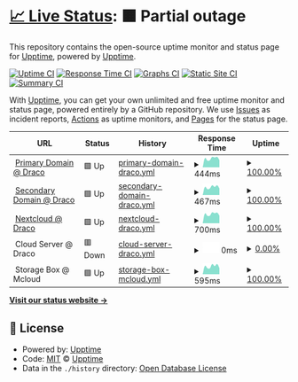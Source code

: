 # [📈 Live Status](https://status.benedikt.tech): <!--live status--> **🟧 Partial outage**

This repository contains the open-source uptime monitor and status page for [Upptime](https://upptime.js.org), powered by [Upptime](https://github.com/upptime/upptime).

[![Uptime CI](https://github.com/linuxtux23/uptime/workflows/Uptime%20CI/badge.svg)](https://github.com/linuxtux23/uptime/actions?query=workflow%3A%22Uptime+CI%22)
[![Response Time CI](https://github.com/linuxtux23/uptime/workflows/Response%20Time%20CI/badge.svg)](https://github.com/linuxtux23/uptime/actions?query=workflow%3A%22Response+Time+CI%22)
[![Graphs CI](https://github.com/linuxtux23/uptime/workflows/Graphs%20CI/badge.svg)](https://github.com/linuxtux23/uptime/actions?query=workflow%3A%22Graphs+CI%22)
[![Static Site CI](https://github.com/linuxtux23/uptime/workflows/Static%20Site%20CI/badge.svg)](https://github.com/linuxtux23/uptime/actions?query=workflow%3A%22Static+Site+CI%22)
[![Summary CI](https://github.com/linuxtux23/uptime/workflows/Summary%20CI/badge.svg)](https://github.com/linuxtux23/uptime/actions?query=workflow%3A%22Summary+CI%22)

With [Upptime](https://upptime.js.org), you can get your own unlimited and free uptime monitor and status page, powered entirely by a GitHub repository. We use [Issues](https://github.com/upptime/upptime/issues) as incident reports, [Actions](https://github.com/linuxtux23/uptime/actions) as uptime monitors, and [Pages](https://status.benedikt.tech) for the status page.

<!--start: status pages-->
<!-- This summary is generated by Upptime (https://github.com/upptime/upptime) -->
<!-- Do not edit this manually, your changes will be overwritten -->
<!-- prettier-ignore -->
| URL | Status | History | Response Time | Uptime |
| --- | ------ | ------- | ------------- | ------ |
| <img alt="" src="https://icons.duckduckgo.com/ip3/benedikt.tech.ico" height="13"> [Primary Domain @ Draco](https://benedikt.tech) | 🟩 Up | [primary-domain-draco.yml](https://github.com/LinuxTux23/uptime/commits/HEAD/history/primary-domain-draco.yml) | <details><summary><img alt="Response time graph" src="./graphs/primary-domain-draco/response-time-week.png" height="20"> 444ms</summary><br><a href="https://status.benedikt.tech/history/primary-domain-draco"><img alt="Response time 535" src="https://img.shields.io/endpoint?url=https%3A%2F%2Fraw.githubusercontent.com%2FLinuxTux23%2Fuptime%2FHEAD%2Fapi%2Fprimary-domain-draco%2Fresponse-time.json"></a><br><a href="https://status.benedikt.tech/history/primary-domain-draco"><img alt="24-hour response time 361" src="https://img.shields.io/endpoint?url=https%3A%2F%2Fraw.githubusercontent.com%2FLinuxTux23%2Fuptime%2FHEAD%2Fapi%2Fprimary-domain-draco%2Fresponse-time-day.json"></a><br><a href="https://status.benedikt.tech/history/primary-domain-draco"><img alt="7-day response time 444" src="https://img.shields.io/endpoint?url=https%3A%2F%2Fraw.githubusercontent.com%2FLinuxTux23%2Fuptime%2FHEAD%2Fapi%2Fprimary-domain-draco%2Fresponse-time-week.json"></a><br><a href="https://status.benedikt.tech/history/primary-domain-draco"><img alt="30-day response time 481" src="https://img.shields.io/endpoint?url=https%3A%2F%2Fraw.githubusercontent.com%2FLinuxTux23%2Fuptime%2FHEAD%2Fapi%2Fprimary-domain-draco%2Fresponse-time-month.json"></a><br><a href="https://status.benedikt.tech/history/primary-domain-draco"><img alt="1-year response time 535" src="https://img.shields.io/endpoint?url=https%3A%2F%2Fraw.githubusercontent.com%2FLinuxTux23%2Fuptime%2FHEAD%2Fapi%2Fprimary-domain-draco%2Fresponse-time-year.json"></a></details> | <details><summary><a href="https://status.benedikt.tech/history/primary-domain-draco">100.00%</a></summary><a href="https://status.benedikt.tech/history/primary-domain-draco"><img alt="All-time uptime 100.00%" src="https://img.shields.io/endpoint?url=https%3A%2F%2Fraw.githubusercontent.com%2FLinuxTux23%2Fuptime%2FHEAD%2Fapi%2Fprimary-domain-draco%2Fuptime.json"></a><br><a href="https://status.benedikt.tech/history/primary-domain-draco"><img alt="24-hour uptime 100.00%" src="https://img.shields.io/endpoint?url=https%3A%2F%2Fraw.githubusercontent.com%2FLinuxTux23%2Fuptime%2FHEAD%2Fapi%2Fprimary-domain-draco%2Fuptime-day.json"></a><br><a href="https://status.benedikt.tech/history/primary-domain-draco"><img alt="7-day uptime 100.00%" src="https://img.shields.io/endpoint?url=https%3A%2F%2Fraw.githubusercontent.com%2FLinuxTux23%2Fuptime%2FHEAD%2Fapi%2Fprimary-domain-draco%2Fuptime-week.json"></a><br><a href="https://status.benedikt.tech/history/primary-domain-draco"><img alt="30-day uptime 100.00%" src="https://img.shields.io/endpoint?url=https%3A%2F%2Fraw.githubusercontent.com%2FLinuxTux23%2Fuptime%2FHEAD%2Fapi%2Fprimary-domain-draco%2Fuptime-month.json"></a><br><a href="https://status.benedikt.tech/history/primary-domain-draco"><img alt="1-year uptime 100.00%" src="https://img.shields.io/endpoint?url=https%3A%2F%2Fraw.githubusercontent.com%2FLinuxTux23%2Fuptime%2FHEAD%2Fapi%2Fprimary-domain-draco%2Fuptime-year.json"></a></details>
| <img alt="" src="https://icons.duckduckgo.com/ip3/benedikt-lohse.dev.ico" height="13"> [Secondary Domain @ Draco](https://benedikt-lohse.dev) | 🟩 Up | [secondary-domain-draco.yml](https://github.com/LinuxTux23/uptime/commits/HEAD/history/secondary-domain-draco.yml) | <details><summary><img alt="Response time graph" src="./graphs/secondary-domain-draco/response-time-week.png" height="20"> 467ms</summary><br><a href="https://status.benedikt.tech/history/secondary-domain-draco"><img alt="Response time 524" src="https://img.shields.io/endpoint?url=https%3A%2F%2Fraw.githubusercontent.com%2FLinuxTux23%2Fuptime%2FHEAD%2Fapi%2Fsecondary-domain-draco%2Fresponse-time.json"></a><br><a href="https://status.benedikt.tech/history/secondary-domain-draco"><img alt="24-hour response time 391" src="https://img.shields.io/endpoint?url=https%3A%2F%2Fraw.githubusercontent.com%2FLinuxTux23%2Fuptime%2FHEAD%2Fapi%2Fsecondary-domain-draco%2Fresponse-time-day.json"></a><br><a href="https://status.benedikt.tech/history/secondary-domain-draco"><img alt="7-day response time 467" src="https://img.shields.io/endpoint?url=https%3A%2F%2Fraw.githubusercontent.com%2FLinuxTux23%2Fuptime%2FHEAD%2Fapi%2Fsecondary-domain-draco%2Fresponse-time-week.json"></a><br><a href="https://status.benedikt.tech/history/secondary-domain-draco"><img alt="30-day response time 499" src="https://img.shields.io/endpoint?url=https%3A%2F%2Fraw.githubusercontent.com%2FLinuxTux23%2Fuptime%2FHEAD%2Fapi%2Fsecondary-domain-draco%2Fresponse-time-month.json"></a><br><a href="https://status.benedikt.tech/history/secondary-domain-draco"><img alt="1-year response time 524" src="https://img.shields.io/endpoint?url=https%3A%2F%2Fraw.githubusercontent.com%2FLinuxTux23%2Fuptime%2FHEAD%2Fapi%2Fsecondary-domain-draco%2Fresponse-time-year.json"></a></details> | <details><summary><a href="https://status.benedikt.tech/history/secondary-domain-draco">100.00%</a></summary><a href="https://status.benedikt.tech/history/secondary-domain-draco"><img alt="All-time uptime 100.00%" src="https://img.shields.io/endpoint?url=https%3A%2F%2Fraw.githubusercontent.com%2FLinuxTux23%2Fuptime%2FHEAD%2Fapi%2Fsecondary-domain-draco%2Fuptime.json"></a><br><a href="https://status.benedikt.tech/history/secondary-domain-draco"><img alt="24-hour uptime 100.00%" src="https://img.shields.io/endpoint?url=https%3A%2F%2Fraw.githubusercontent.com%2FLinuxTux23%2Fuptime%2FHEAD%2Fapi%2Fsecondary-domain-draco%2Fuptime-day.json"></a><br><a href="https://status.benedikt.tech/history/secondary-domain-draco"><img alt="7-day uptime 100.00%" src="https://img.shields.io/endpoint?url=https%3A%2F%2Fraw.githubusercontent.com%2FLinuxTux23%2Fuptime%2FHEAD%2Fapi%2Fsecondary-domain-draco%2Fuptime-week.json"></a><br><a href="https://status.benedikt.tech/history/secondary-domain-draco"><img alt="30-day uptime 100.00%" src="https://img.shields.io/endpoint?url=https%3A%2F%2Fraw.githubusercontent.com%2FLinuxTux23%2Fuptime%2FHEAD%2Fapi%2Fsecondary-domain-draco%2Fuptime-month.json"></a><br><a href="https://status.benedikt.tech/history/secondary-domain-draco"><img alt="1-year uptime 100.00%" src="https://img.shields.io/endpoint?url=https%3A%2F%2Fraw.githubusercontent.com%2FLinuxTux23%2Fuptime%2FHEAD%2Fapi%2Fsecondary-domain-draco%2Fuptime-year.json"></a></details>
| <img alt="" src="https://icons.duckduckgo.com/ip3/cloud.benedikt.tech.ico" height="13"> [Nextcloud @ Draco](https://cloud.benedikt.tech) | 🟩 Up | [nextcloud-draco.yml](https://github.com/LinuxTux23/uptime/commits/HEAD/history/nextcloud-draco.yml) | <details><summary><img alt="Response time graph" src="./graphs/nextcloud-draco/response-time-week.png" height="20"> 700ms</summary><br><a href="https://status.benedikt.tech/history/nextcloud-draco"><img alt="Response time 810" src="https://img.shields.io/endpoint?url=https%3A%2F%2Fraw.githubusercontent.com%2FLinuxTux23%2Fuptime%2FHEAD%2Fapi%2Fnextcloud-draco%2Fresponse-time.json"></a><br><a href="https://status.benedikt.tech/history/nextcloud-draco"><img alt="24-hour response time 558" src="https://img.shields.io/endpoint?url=https%3A%2F%2Fraw.githubusercontent.com%2FLinuxTux23%2Fuptime%2FHEAD%2Fapi%2Fnextcloud-draco%2Fresponse-time-day.json"></a><br><a href="https://status.benedikt.tech/history/nextcloud-draco"><img alt="7-day response time 700" src="https://img.shields.io/endpoint?url=https%3A%2F%2Fraw.githubusercontent.com%2FLinuxTux23%2Fuptime%2FHEAD%2Fapi%2Fnextcloud-draco%2Fresponse-time-week.json"></a><br><a href="https://status.benedikt.tech/history/nextcloud-draco"><img alt="30-day response time 750" src="https://img.shields.io/endpoint?url=https%3A%2F%2Fraw.githubusercontent.com%2FLinuxTux23%2Fuptime%2FHEAD%2Fapi%2Fnextcloud-draco%2Fresponse-time-month.json"></a><br><a href="https://status.benedikt.tech/history/nextcloud-draco"><img alt="1-year response time 810" src="https://img.shields.io/endpoint?url=https%3A%2F%2Fraw.githubusercontent.com%2FLinuxTux23%2Fuptime%2FHEAD%2Fapi%2Fnextcloud-draco%2Fresponse-time-year.json"></a></details> | <details><summary><a href="https://status.benedikt.tech/history/nextcloud-draco">100.00%</a></summary><a href="https://status.benedikt.tech/history/nextcloud-draco"><img alt="All-time uptime 100.00%" src="https://img.shields.io/endpoint?url=https%3A%2F%2Fraw.githubusercontent.com%2FLinuxTux23%2Fuptime%2FHEAD%2Fapi%2Fnextcloud-draco%2Fuptime.json"></a><br><a href="https://status.benedikt.tech/history/nextcloud-draco"><img alt="24-hour uptime 100.00%" src="https://img.shields.io/endpoint?url=https%3A%2F%2Fraw.githubusercontent.com%2FLinuxTux23%2Fuptime%2FHEAD%2Fapi%2Fnextcloud-draco%2Fuptime-day.json"></a><br><a href="https://status.benedikt.tech/history/nextcloud-draco"><img alt="7-day uptime 100.00%" src="https://img.shields.io/endpoint?url=https%3A%2F%2Fraw.githubusercontent.com%2FLinuxTux23%2Fuptime%2FHEAD%2Fapi%2Fnextcloud-draco%2Fuptime-week.json"></a><br><a href="https://status.benedikt.tech/history/nextcloud-draco"><img alt="30-day uptime 100.00%" src="https://img.shields.io/endpoint?url=https%3A%2F%2Fraw.githubusercontent.com%2FLinuxTux23%2Fuptime%2FHEAD%2Fapi%2Fnextcloud-draco%2Fuptime-month.json"></a><br><a href="https://status.benedikt.tech/history/nextcloud-draco"><img alt="1-year uptime 100.00%" src="https://img.shields.io/endpoint?url=https%3A%2F%2Fraw.githubusercontent.com%2FLinuxTux23%2Fuptime%2FHEAD%2Fapi%2Fnextcloud-draco%2Fuptime-year.json"></a></details>
| <img alt="" src="https://icons.duckduckgo.com/ip3/.ico" height="13"> Cloud Server @ Draco | 🟥 Down | [cloud-server-draco.yml](https://github.com/LinuxTux23/uptime/commits/HEAD/history/cloud-server-draco.yml) | <details><summary><img alt="Response time graph" src="./graphs/cloud-server-draco/response-time-week.png" height="20"> 0ms</summary><br><a href="https://status.benedikt.tech/history/cloud-server-draco"><img alt="Response time 0" src="https://img.shields.io/endpoint?url=https%3A%2F%2Fraw.githubusercontent.com%2FLinuxTux23%2Fuptime%2FHEAD%2Fapi%2Fcloud-server-draco%2Fresponse-time.json"></a><br><a href="https://status.benedikt.tech/history/cloud-server-draco"><img alt="24-hour response time 0" src="https://img.shields.io/endpoint?url=https%3A%2F%2Fraw.githubusercontent.com%2FLinuxTux23%2Fuptime%2FHEAD%2Fapi%2Fcloud-server-draco%2Fresponse-time-day.json"></a><br><a href="https://status.benedikt.tech/history/cloud-server-draco"><img alt="7-day response time 0" src="https://img.shields.io/endpoint?url=https%3A%2F%2Fraw.githubusercontent.com%2FLinuxTux23%2Fuptime%2FHEAD%2Fapi%2Fcloud-server-draco%2Fresponse-time-week.json"></a><br><a href="https://status.benedikt.tech/history/cloud-server-draco"><img alt="30-day response time 0" src="https://img.shields.io/endpoint?url=https%3A%2F%2Fraw.githubusercontent.com%2FLinuxTux23%2Fuptime%2FHEAD%2Fapi%2Fcloud-server-draco%2Fresponse-time-month.json"></a><br><a href="https://status.benedikt.tech/history/cloud-server-draco"><img alt="1-year response time 0" src="https://img.shields.io/endpoint?url=https%3A%2F%2Fraw.githubusercontent.com%2FLinuxTux23%2Fuptime%2FHEAD%2Fapi%2Fcloud-server-draco%2Fresponse-time-year.json"></a></details> | <details><summary><a href="https://status.benedikt.tech/history/cloud-server-draco">0.00%</a></summary><a href="https://status.benedikt.tech/history/cloud-server-draco"><img alt="All-time uptime 0.00%" src="https://img.shields.io/endpoint?url=https%3A%2F%2Fraw.githubusercontent.com%2FLinuxTux23%2Fuptime%2FHEAD%2Fapi%2Fcloud-server-draco%2Fuptime.json"></a><br><a href="https://status.benedikt.tech/history/cloud-server-draco"><img alt="24-hour uptime 0.00%" src="https://img.shields.io/endpoint?url=https%3A%2F%2Fraw.githubusercontent.com%2FLinuxTux23%2Fuptime%2FHEAD%2Fapi%2Fcloud-server-draco%2Fuptime-day.json"></a><br><a href="https://status.benedikt.tech/history/cloud-server-draco"><img alt="7-day uptime 0.00%" src="https://img.shields.io/endpoint?url=https%3A%2F%2Fraw.githubusercontent.com%2FLinuxTux23%2Fuptime%2FHEAD%2Fapi%2Fcloud-server-draco%2Fuptime-week.json"></a><br><a href="https://status.benedikt.tech/history/cloud-server-draco"><img alt="30-day uptime 0.00%" src="https://img.shields.io/endpoint?url=https%3A%2F%2Fraw.githubusercontent.com%2FLinuxTux23%2Fuptime%2FHEAD%2Fapi%2Fcloud-server-draco%2Fuptime-month.json"></a><br><a href="https://status.benedikt.tech/history/cloud-server-draco"><img alt="1-year uptime 0.00%" src="https://img.shields.io/endpoint?url=https%3A%2F%2Fraw.githubusercontent.com%2FLinuxTux23%2Fuptime%2FHEAD%2Fapi%2Fcloud-server-draco%2Fuptime-year.json"></a></details>
| <img alt="" src="https://icons.duckduckgo.com/ip3/.ico" height="13"> Storage Box @ Mcloud | 🟩 Up | [storage-box-mcloud.yml](https://github.com/LinuxTux23/uptime/commits/HEAD/history/storage-box-mcloud.yml) | <details><summary><img alt="Response time graph" src="./graphs/storage-box-mcloud/response-time-week.png" height="20"> 595ms</summary><br><a href="https://status.benedikt.tech/history/storage-box-mcloud"><img alt="Response time 745" src="https://img.shields.io/endpoint?url=https%3A%2F%2Fraw.githubusercontent.com%2FLinuxTux23%2Fuptime%2FHEAD%2Fapi%2Fstorage-box-mcloud%2Fresponse-time.json"></a><br><a href="https://status.benedikt.tech/history/storage-box-mcloud"><img alt="24-hour response time 468" src="https://img.shields.io/endpoint?url=https%3A%2F%2Fraw.githubusercontent.com%2FLinuxTux23%2Fuptime%2FHEAD%2Fapi%2Fstorage-box-mcloud%2Fresponse-time-day.json"></a><br><a href="https://status.benedikt.tech/history/storage-box-mcloud"><img alt="7-day response time 595" src="https://img.shields.io/endpoint?url=https%3A%2F%2Fraw.githubusercontent.com%2FLinuxTux23%2Fuptime%2FHEAD%2Fapi%2Fstorage-box-mcloud%2Fresponse-time-week.json"></a><br><a href="https://status.benedikt.tech/history/storage-box-mcloud"><img alt="30-day response time 645" src="https://img.shields.io/endpoint?url=https%3A%2F%2Fraw.githubusercontent.com%2FLinuxTux23%2Fuptime%2FHEAD%2Fapi%2Fstorage-box-mcloud%2Fresponse-time-month.json"></a><br><a href="https://status.benedikt.tech/history/storage-box-mcloud"><img alt="1-year response time 745" src="https://img.shields.io/endpoint?url=https%3A%2F%2Fraw.githubusercontent.com%2FLinuxTux23%2Fuptime%2FHEAD%2Fapi%2Fstorage-box-mcloud%2Fresponse-time-year.json"></a></details> | <details><summary><a href="https://status.benedikt.tech/history/storage-box-mcloud">100.00%</a></summary><a href="https://status.benedikt.tech/history/storage-box-mcloud"><img alt="All-time uptime 100.00%" src="https://img.shields.io/endpoint?url=https%3A%2F%2Fraw.githubusercontent.com%2FLinuxTux23%2Fuptime%2FHEAD%2Fapi%2Fstorage-box-mcloud%2Fuptime.json"></a><br><a href="https://status.benedikt.tech/history/storage-box-mcloud"><img alt="24-hour uptime 100.00%" src="https://img.shields.io/endpoint?url=https%3A%2F%2Fraw.githubusercontent.com%2FLinuxTux23%2Fuptime%2FHEAD%2Fapi%2Fstorage-box-mcloud%2Fuptime-day.json"></a><br><a href="https://status.benedikt.tech/history/storage-box-mcloud"><img alt="7-day uptime 100.00%" src="https://img.shields.io/endpoint?url=https%3A%2F%2Fraw.githubusercontent.com%2FLinuxTux23%2Fuptime%2FHEAD%2Fapi%2Fstorage-box-mcloud%2Fuptime-week.json"></a><br><a href="https://status.benedikt.tech/history/storage-box-mcloud"><img alt="30-day uptime 100.00%" src="https://img.shields.io/endpoint?url=https%3A%2F%2Fraw.githubusercontent.com%2FLinuxTux23%2Fuptime%2FHEAD%2Fapi%2Fstorage-box-mcloud%2Fuptime-month.json"></a><br><a href="https://status.benedikt.tech/history/storage-box-mcloud"><img alt="1-year uptime 100.00%" src="https://img.shields.io/endpoint?url=https%3A%2F%2Fraw.githubusercontent.com%2FLinuxTux23%2Fuptime%2FHEAD%2Fapi%2Fstorage-box-mcloud%2Fuptime-year.json"></a></details>

<!--end: status pages-->

[**Visit our status website →**](https://status.benedikt.tech)

## 📄 License

- Powered by: [Upptime](https://github.com/upptime/upptime)
- Code: [MIT](./LICENSE) © [Upptime](https://upptime.js.org)
- Data in the `./history` directory: [Open Database License](https://opendatacommons.org/licenses/odbl/1-0/)
